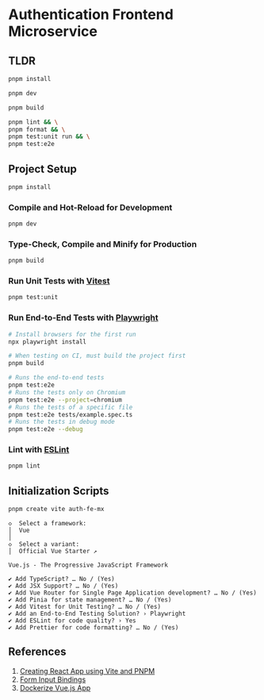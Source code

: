 # Authentication Frontend Microservice

## TLDR

```bash
pnpm install

pnpm dev

pnpm build

pnpm lint && \
pnpm format && \
pnpm test:unit run && \
pnpm test:e2e
```

## Project Setup

```sh
pnpm install
```

### Compile and Hot-Reload for Development

```sh
pnpm dev
```

### Type-Check, Compile and Minify for Production

```sh
pnpm build
```

### Run Unit Tests with [Vitest](https://vitest.dev/)

```sh
pnpm test:unit
```

### Run End-to-End Tests with [Playwright](https://playwright.dev)

```sh
# Install browsers for the first run
npx playwright install

# When testing on CI, must build the project first
pnpm build

# Runs the end-to-end tests
pnpm test:e2e
# Runs the tests only on Chromium
pnpm test:e2e --project=chromium
# Runs the tests of a specific file
pnpm test:e2e tests/example.spec.ts
# Runs the tests in debug mode
pnpm test:e2e --debug
```

### Lint with [ESLint](https://eslint.org/)

```sh
pnpm lint
```

## Initialization Scripts

```bash
pnpm create vite auth-fe-mx
```

```
◇  Select a framework:
│  Vue
│
◇  Select a variant:
│  Official Vue Starter ↗

Vue.js - The Progressive JavaScript Framework

✔ Add TypeScript? … No / (Yes)
✔ Add JSX Support? … No / (Yes)
✔ Add Vue Router for Single Page Application development? … No / (Yes)
✔ Add Pinia for state management? … No / (Yes)
✔ Add Vitest for Unit Testing? … No / (Yes)
✔ Add an End-to-End Testing Solution? › Playwright
✔ Add ESLint for code quality? › Yes
✔ Add Prettier for code formatting? … No / (Yes)
```

## References

1. [Creating React App using Vite and PNPM](https://medium.com/@sahu.jyotirmaya26/creating-react-app-using-vite-and-pnpm-746bb0f9a0c2)
2. [Form Input Bindings](https://vuejs.org/guide/essentials/forms)
3. [Dockerize Vue.js App](https://v2.vuejs.org/v2/cookbook/dockerize-vuejs-app.html)
